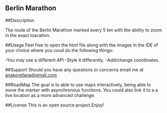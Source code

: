 ## Berlin Marathon

##Description

The route of the Berlin Marathon marked every 5 km  with the ability to zoom in the exact loacation.


##Usage
Feel free to open the html file along with the images in the IDE of your choice where you coud do the following things:

-You may use a different API 
-Style it differently.
-Add/change coordinates.


##Support
Should you have any questions or concerns email me  at anakorellana@gmail.com

##RoadMap
The goal is to able to use maps interactively, being able to move the marker with asynchronous functions. You could also link it to a a live location as a more advanced challenge.


##License
This is an open source project.Enjoy!







